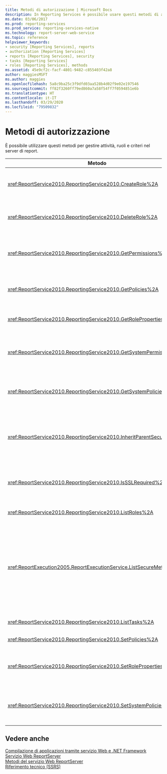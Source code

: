 ```yaml
---
title: Metodi di autorizzazione | Microsoft Docs
description: In Reporting Services è possibile usare questi metodi di autorizzazione per gestire attività, ruoli e criteri nel server di report.
ms.date: 03/06/2017
ms.prod: reporting-services
ms.prod_service: reporting-services-native
ms.technology: report-server-web-service
ms.topic: reference
helpviewer_keywords:
- security [Reporting Services], reports
- authorization [Reporting Services]
- reports [Reporting Services], security
- tasks [Reporting Services]
- roles [Reporting Services], methods
ms.assetid: 45e9cf2c-facf-4801-9482-c855403f42a8
author: maggiesMSFT
ms.author: maggies
ms.openlocfilehash: 5a8c9ba25c3f9dfd03aa528b4d02f9e02e197546
ms.sourcegitcommit: ff82f3260ff79ed860a7a58f54ff7f0594851e6b
ms.translationtype: HT
ms.contentlocale: it-IT
ms.lasthandoff: 03/29/2020
ms.locfileid: "79509832"
---
```

# <a name="authorization-methods"></a>Metodi di autorizzazione
  È possibile utilizzare questi metodi per gestire attività, ruoli e criteri nel server di report.  
  
|Metodo|Azione|  
|------------|------------|  
|<xref:ReportService2010.ReportingService2010.CreateRole%2A>|Aggiunge un nuovo ruolo al database del server di report. Questo metodo può essere applicato solo in modalità nativa.|  
|<xref:ReportService2010.ReportingService2010.DeleteRole%2A>|Elimina un ruolo dal database del server di report. Questo metodo può essere applicato solo in modalità nativa.|  
|<xref:ReportService2010.ReportingService2010.GetPermissions%2A>|Restituisce le autorizzazioni utente associate a un particolare elemento nel database del server di report o in una raccolta di SharePoint.|  
|<xref:ReportService2010.ReportingService2010.GetPolicies%2A>|Restituisce i criteri associati a un particolare elemento nel database del server di report o in una raccolta di SharePoint.|  
|<xref:ReportService2010.ReportingService2010.GetRoleProperties%2A>|Restituisce le proprietà dei metadati dei ruoli e una raccolta di attività associate.|  
|<xref:ReportService2010.ReportingService2010.GetSystemPermissions%2A>|Restituisce le autorizzazioni di sistema dell'utente. Questo metodo può essere applicato solo in modalità nativa.|  
|<xref:ReportService2010.ReportingService2010.GetSystemPolicies%2A>|Restituisce i criteri di sistema, inclusi i gruppi e i ruoli ai quali sono associati. Questo metodo può essere applicato solo in modalità nativa.|  
|<xref:ReportService2010.ReportingService2010.InheritParentSecurity%2A>|Elimina i criteri associati a un particolare elemento nel database del server di report e imposta i criteri di sicurezza per l'elemento in modo che corrispondano a quelli dell'elemento padre.|  
|<xref:ReportService2010.ReportingService2010.IsSSLRequired%2A>|Restituisce un valore booleano che indica se il protocollo Secure Socket Layer (SSL) è obbligatorio per l'utilizzo dell'endpoint <xref:ReportService2010>.|  
|<xref:ReportService2010.ReportingService2010.ListRoles%2A>|Restituisce i nomi e le descrizioni dei ruoli gestiti dal server di report.|  
|<xref:ReportExecution2005.ReportExecutionService.ListSecureMethods%2A>|Restituisce un elenco di metodi SOAP (Simple Object Access Protocol) nell'endpoint <xref:ReportExecution2005> che richiedono una connessione protetta quando vengono richiamati. L'impostazione **SecureConnectionLevel** del server di report viene utilizzata per determinare quali metodi vengono restituiti.|  
|<xref:ReportService2010.ReportingService2010.ListTasks%2A>|Restituisce le attività gestite dal server di report.|  
|<xref:ReportService2010.ReportingService2010.SetPolicies%2A>|Imposta i criteri associati a un elemento specificato.|  
|<xref:ReportService2010.ReportingService2010.SetRoleProperties%2A>|Imposta le proprietà dei metadati dei ruoli e associa un set di attività a un ruolo. Questo metodo può essere applicato solo in modalità nativa.|  
|<xref:ReportService2010.ReportingService2010.SetSystemPolicies%2A>|Imposta i criteri di sistema che definiscono i gruppi e i ruoli associati. Questo metodo può essere applicato solo in modalità nativa.|  
  
## <a name="see-also"></a>Vedere anche  
 [Compilazione di applicazioni tramite servizio Web e .NET Framework](../../../reporting-services/report-server-web-service/net-framework/building-applications-using-the-web-service-and-the-net-framework.md)   
 [Servizio Web ReportServer](../../../reporting-services/report-server-web-service/report-server-web-service.md)   
 [Metodi del servizio Web ReportServer](../../../reporting-services/report-server-web-service/methods/report-server-web-service-methods.md)   
 [Riferimento tecnico &#40;SSRS&#41;](../../../reporting-services/technical-reference-ssrs.md)  
  
  
